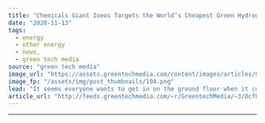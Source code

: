 ```yaml
---
title: "Chemicals Giant Ineos Targets the World’s Cheapest Green Hydrogen"
date: "2020-11-13"
tags: 
  - energy
  - other energy
  - news,
  - green tech media
source: "green tech media"
image_url: "https://assets.greentechmedia.com/content/images/articles/Green_Hydrogen_XL_Credit_GTM.jpg"
image_fp: "/assets/img/post_thumbnails/104.png"
lead: "It seems everyone wants to get in on the ground floor when it comes to green hydrogen. Utilities and oil majors both have a head start with their mixture of renewable power capacity, gas transmission assets and an existing set of end users. But chemi ..."
article_url: "http://feeds.greentechmedia.com/~r/GreentechMedia/~3/OcfU4kDxjbs/chemicals-giant-ineos-targets-worlds-cheapest-green-hydrogen"
---
```


---
